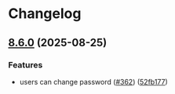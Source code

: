 # Changelog

## [8.6.0](https://github.com/codecentric/c4-genai-suite/compare/backend-v8.5.1...backend-v8.6.0) (2025-08-25)


### Features

* users can change password ([#362](https://github.com/codecentric/c4-genai-suite/issues/362)) ([52fb177](https://github.com/codecentric/c4-genai-suite/commit/52fb177c5b842b3f9545fb810f7b0546b3d4bc4c))
